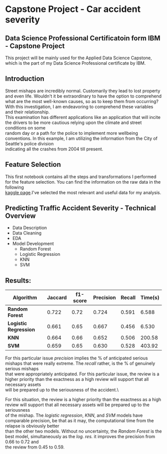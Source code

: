 # Capstone Project - Car accident severity 

Data Science Professional Certificatoin form IBM - Capstone Project
---
This project will be mainly used for the Applied Data Science Capstone, which is the part of my Data Science Professional certificate by IBM.

## Introduction

Street mishaps are incredibly normal. Customarily they lead to lost property and even life. Wouldn't it be extraordinary to have the option to comprehend \
what are the most well-known causes, so as to keep them from occurring? With this investigation, I am endeavoring to comprehend these variables and their relationship. \
This examination has different applications like an application that will incite the drivers to be more cautious relying upon the climate and street conditions on some \
random day or a path for the police to implement more wellbeing conventions. In this example, I am utilizing the information from the City of Seattle's police division \
indicating all the crashes from 2004 till present.

## Feature Selection

This first notebook contains all the steps and transformations I performed for the feature selection. You can find the information on the raw data in the following \
[kaggle page](https://www.kaggle.com/ahmedlahlou/accidents-in-france-from-2005-to-2016).I've selected the most relevant and useful data for my analysis.

## Predicting Traffic Accident Severity - Technical Overview

+ Data Description
+ Data Cleaning
+ EDA
+ Model Development
  + Random Forest
  + Logistic Regression
  + KNN
  + SVM
  
## Results:
    
|**Algorithm**|**Jaccard**|**f1-score**|**Precision**|**Recall**|**Time(s)**|
|---------|-------|----|-------------|------|-------|
|**Random Forest**| 0.722  | 0.72  | 0.724  | 0.591  |  6.588 |
|**Logistic Regression**|  0.661 |  0.65 |  0.667 | 0.456  | 6.530 |
|**KNN**| 0.664  | 0.66  |  0.652 | 0.506  |  200.58 |
|**SVM**| 0.659  | 0.65  |  0.630 |  0.528 |  403.92 |

For this particular issue *precision* implies the % of anticipated serious mishaps that were really extreme. The *recall* rather, is the % of genuinely serious mishaps \
that were appropriately anticipated. For this particular issue, the review is a higher priority than the exactness as a high review will support that all necessary assets \
will be prepared up to the seriousness of the accident.\ 

For this situation, the review is a higher priority than the exactness as a high review will support that all necessary assets will be prepared up to the seriousness \
of the mishap. The *logistic regression*, *KNN*, and *SVM* models have comparable precision, be that as it may, the computational time from the relapse is obviously better \
than the other two models. Without no uncertainty, the *Random Forest* is the best model, simultaneously as the *log. res.* it improves the precision from 0.66 to 0.72 and \
the review from 0.45 to 0.59.
